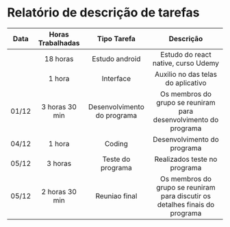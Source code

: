 # Relatório de descrição de tarefas

| Data          | Horas Trabalhadas |         Tipo Tarefa         | Descrição                                                                     |
| ------------- |:-----------------:|:---------------------------:|:-----------------------------------------------------------------------------:|
|               |   18 horas        | Estudo android              |  Estudo do react native, curso Udemy                                          |
|               |    1 hora         | Interface                   |  Auxilio no das telas do aplicativo                                           |
|  01/12        |    3 horas 30 min | Desenvolvimento do programa |  Os membros do grupo se reuniram para desenvolvimento do programa             |
|  04/12        |    1 hora         | Coding                      |  Desenvolvimento do programa                                                  |
|  05/12        |    3 horas        | Teste do programa           |  Realizados teste no programa                                                 |
|  05/12        |    2 horas 30 min | Reuniao final               |  Os membros do grupo se reuniram para discutir os detalhes finais do programa |
